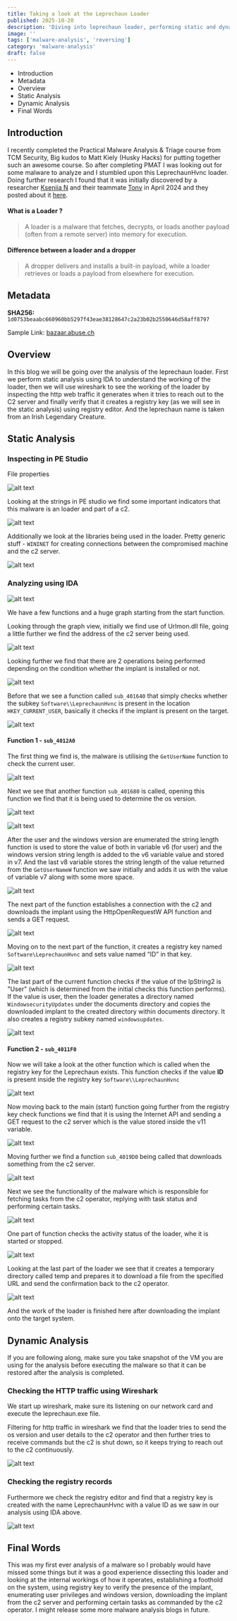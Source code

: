 ```yaml
---
title: Taking a look at the Leprechaun Loader
published: 2025-10-20
description: 'Diving into leprechaun loader, performing static and dynamic analysis of the malware.'
image: ''
tags: ['malware-analysis', 'reversing']
category: 'malware-analysis'
draft: false
---
```


- Introduction
- Metadata
- Overview
- Static Analysis
- Dynamic Analysis
- Final Words

## Introduction

I recently completed the Practical Malware Analysis & Triage course from TCM Security, Big kudos to Matt Kiely (Husky Hacks) for putting together such an awesome course. So after completing PMAT I was looking out for some malware to analyze and I stumbled upon this LeprechaunHvnc loader. Doing further research I found that it was initially discovered by a researcher [Kseniia N](https://x.com/naumovax) and their teammate [Tony](https://x.com/t0nynot) in April 2024 and they posted about it [here](https://x.com/naumovax/status/1775185431237206209).

#### What is a Loader ?
>  A loader is a malware that fetches, decrypts, or loads another payload (often from a remote server) into memory for execution.

#### Difference between a loader and a dropper
> A dropper delivers and installs a built-in payload, while a loader retrieves or loads a payload from elsewhere for execution.


## Metadata

**SHA256:** `1d0753beaabc660960bb5297f43eae38128647c2a23b02b2550646d58aff8797`

Sample Link: [bazaar.abuse.ch](https://bazaar.abuse.ch/sample/1d0753beaabc660960bb5297f43eae38128647c2a23b02b2550646d58aff8797#)

## Overview

In this blog we will be going over the analysis of the leprechaun loader. First we perform static analysis using IDA to understand the working of the loader, then we will use wireshark to see the working of the loader by inspecting the http web traffic it generates when it tries to reach out to the C2 server and finally verify that it creates a registry key (as we will see in the static analysis) using registry editor. And the leprechaun name is taken from an Irish Legendary Creature.

## Static Analysis
### Inspecting in PE Studio
File properties

![alt text](./images/leprechaun/s2.png)

Looking at the strings in PE studio we find some important indicators that this malware is an loader and part of a c2.

![alt text](./images/leprechaun/s3.png)

Additionally we look at the libraries being used in the loader. Pretty generic stuff - `WININET` for creating connections between the compromised machine and the c2 server.

![alt text](./images/leprechaun/s4.png)

### Analyzing using IDA

![alt text](./images/leprechaun/s5.png)

We have a few functions and a huge graph starting from the start function.

Looking through the graph view, initially we find use of Urlmon.dll file, going a little further we find the address of the c2 server being used.

![alt text](./images/leprechaun/s6.png)

Looking further we find that there are 2 operations being performed depending on the condition whether the implant is installed or not.

![alt text](./images/leprechaun/s7.png)

Before that we see a function called `sub_401640` that simply checks whether the subkey `Software\\LeprechaunHvnc` is present in the location `HKEY_CURRENT_USER`, basically it checks if the implant is present on the target.

![alt text](./images/leprechaun/s8.png)

#### Function 1 - `sub_4012A0` 

The first thing we find is, the malware is utilising the `GetUserName` function to check the current user.

![alt text](./images/leprechaun/s9.png)

Next we see that another function `sub_401680` is called, opening this function we find that it is being used to determine the os version.

![alt text](./images/leprechaun/s10.png)

![alt text](./images/leprechaun/s11.png)

After the user and the windows version are enumerated the string length function is used to store the value of both in variable v6 (for user) and the windows version string length is added to the v6 variable value and stored in v7. And the last v8 variable stores the string length of the value returned from the `GetUserNameW` function we saw initially and adds it us with the value of variable v7 along with some more space.

![alt text](./images/leprechaun/s12.png)

The next part of the function establishes a connection with the c2 and downloads the implant using the HttpOpenRequestW API function and sends a GET request.

![alt text](./images/leprechaun/s13.png)

Moving on to the next part of the function, it creates a registry key named `Software\LeprechaunHvnc` and sets value named “ID” in that key.

![alt text](./images/leprechaun/s14.png)

The last part of the current function checks if the value of the lpString2 is "User" (which is determined from the initial checks this function performs). If the value is user, then the loader generates a directory named `WindowsecurityUpdates` under the documents directory and copies the downloaded implant to the created directory within documents directory. It also creates a registry subkey named `windowsupdates`.

![alt text](./images/leprechaun/s15.png)

#### Function 2 - `sub_4011F0` 

Now we will take a look at the other function which is called when the registry key for the Leprechaun exists. This function checks if the value **ID** is present inside the registry key `Software\\LeprechaunHvnc`

![alt text](./images/leprechaun/s16.png)

Now moving back to the main (start) function going further from the registry key check functions we find that it is using the Internet API and sending a GET request to the c2 server which is the value stored inside the v11 variable.

![alt text](./images/leprechaun/s17.png)

Moving further we find a function `sub_4019D0` being called that downloads something from the c2 server.

![alt text](./images/leprechaun/s18.png)

Next we see the functionality of the malware which is responsible for fetching tasks from the c2 operator, replying with task status and performing certain tasks.

![alt text](./images/leprechaun/s19.png)

One part of function checks the activity status of the loader, whe it is started or stopped.

![alt text](./images/leprechaun/s20.png)

Looking at the last part of the loader we see that it creates a temporary directory called temp and prepares it to download a file from the specified URL and send the confirmation back to the c2 operator.

![alt text](./images/leprechaun/s21.png)

And the work of the loader is finished here after downloading the implant onto the target system.

## Dynamic Analysis

If you are following along, make sure you take snapshot of the VM you are using for the analysis before executing the malware so that it can be restored after the analysis is completed.

### Checking the HTTP traffic using Wireshark

We start up wireshark, make sure its listening on our network card and execute the leprechaun.exe file.

Filtering for http traffic in wireshark we find that the loader tries to send the os version and user details to the c2 operator and then further tries to receive commands but the c2 is shut down, so it keeps trying to reach out to the c2 continuously.

![alt text](./images/leprechaun/s22.png)

### Checking the registry records

Furthermore we check the registry editor and find that a registry key is created with the name LeprechaunHvnc with a value ID as we saw in our analysis using IDA above.

![alt text](./images/leprechaun/s23.png)

## Final Words
This was my first ever analysis of a malware so I probably would have missed some things but it was a good experience dissecting this loader and looking at the internal workings of how it operates, establishing a foothold on the system, using registry key to verify the presence of the implant, enumerating user privileges and windows version, downloading the implant from the c2 server and performing certain tasks as commanded by the c2 operator. I might release some more malware analysis blogs in future.